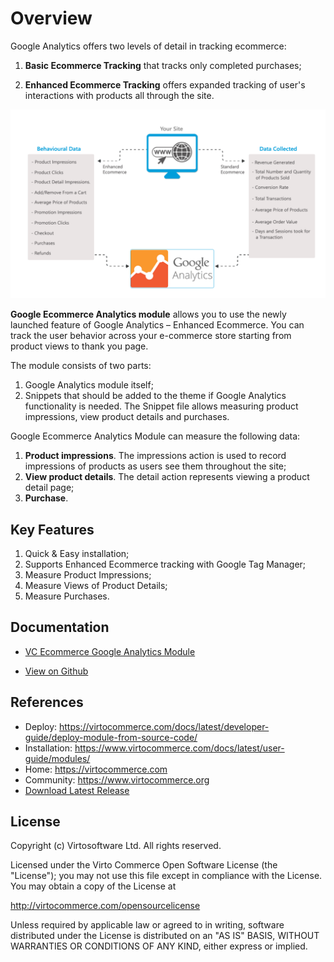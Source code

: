 
# Overview

Google Analytics offers two levels of detail in tracking ecommerce:

1. **Basic Ecommerce Tracking** that tracks only completed purchases;

1. **Enhanced Ecommerce Tracking** offers expanded tracking of user's interactions with products all through the site.

![Fig. Enhanced](docs/media/screen-enhanced.png)

**Google Ecommerce Analytics module** allows you to use the newly launched feature of Google Analytics – Enhanced Ecommerce. You can track the user behavior across your e-commerce store starting from product views to thank you page.

The module consists of two parts:

1. Google Analytics module itself;
1. Snippets that should be added to the theme if Google Analytics functionality is needed. The Snippet file allows measuring product impressions, view product details and purchases.

Google Ecommerce Analytics Module can measure the following data:

1. **Product impressions**. The impressions action is used to record impressions of products as users see them throughout the site;
1. **View product details**. The detail action represents viewing a product detail page;
1. **Purchase**.

## Key Features

1. Quick & Easy installation;
1. Supports Enhanced Ecommerce tracking with Google Tag Manager;
1. Measure Product Impressions;
1. Measure Views of Product Details;
1. Measure Purchases.

## Documentation

* [VC Ecommerce Google Analytics Module](/docs/index.md)

* [View on Github](https://github.com/VirtoCommerce/vc-module-google-ecommerce-analytics)

## References

* Deploy: https://virtocommerce.com/docs/latest/developer-guide/deploy-module-from-source-code/
* Installation: https://www.virtocommerce.com/docs/latest/user-guide/modules/
* Home: https://virtocommerce.com
* Community: https://www.virtocommerce.org
* [Download Latest Release](https://github.com/VirtoCommerce/vc-module-google-ecommerce-analytics/releases)
## License

Copyright (c) Virtosoftware Ltd.  All rights reserved.

Licensed under the Virto Commerce Open Software License (the "License"); you
may not use this file except in compliance with the License. You may
obtain a copy of the License at

http://virtocommerce.com/opensourcelicense

Unless required by applicable law or agreed to in writing, software
distributed under the License is distributed on an "AS IS" BASIS,
WITHOUT WARRANTIES OR CONDITIONS OF ANY KIND, either express or
implied.
